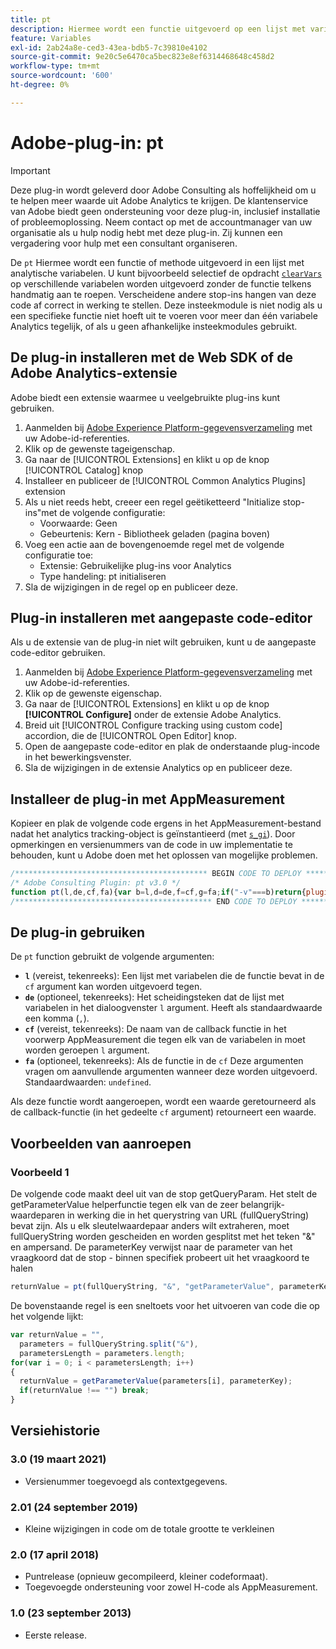 ```yaml
---
title: pt
description: Hiermee wordt een functie uitgevoerd op een lijst met variabelen.
feature: Variables
exl-id: 2ab24a8e-ced3-43ea-bdb5-7c39810e4102
source-git-commit: 9e20c5e6470ca5bec823e8ef6314468648c458d2
workflow-type: tm+mt
source-wordcount: '600'
ht-degree: 0%

---
```


# Adobe-plug-in: pt

>[!IMPORTANT]
>
>Deze plug-in wordt geleverd door Adobe Consulting als hoffelijkheid om u te helpen meer waarde uit Adobe Analytics te krijgen. De klantenservice van Adobe biedt geen ondersteuning voor deze plug-in, inclusief installatie of probleemoplossing. Neem contact op met de accountmanager van uw organisatie als u hulp nodig hebt met deze plug-in. Zij kunnen een vergadering voor hulp met een consultant organiseren.

De `pt` Hiermee wordt een functie of methode uitgevoerd in een lijst met analytische variabelen. U kunt bijvoorbeeld selectief de opdracht [`clearVars`](../functions/clearvars.md) op verschillende variabelen worden uitgevoerd zonder de functie telkens handmatig aan te roepen. Verscheidene andere stop-ins hangen van deze code af correct in werking te stellen. Deze insteekmodule is niet nodig als u een specifieke functie niet hoeft uit te voeren voor meer dan één variabele Analytics tegelijk, of als u geen afhankelijke insteekmodules gebruikt.

## De plug-in installeren met de Web SDK of de Adobe Analytics-extensie

Adobe biedt een extensie waarmee u veelgebruikte plug-ins kunt gebruiken.

1. Aanmelden bij [Adobe Experience Platform-gegevensverzameling](https://experience.adobe.com/data-collection) met uw Adobe-id-referenties.
1. Klik op de gewenste tageigenschap.
1. Ga naar de [!UICONTROL Extensions] en klikt u op de knop [!UICONTROL Catalog] knop
1. Installeer en publiceer de [!UICONTROL Common Analytics Plugins] extension
1. Als u niet reeds hebt, creeer een regel geëtiketteerd &quot;Initialize stop-ins&quot;met de volgende configuratie:
   * Voorwaarde: Geen
   * Gebeurtenis: Kern - Bibliotheek geladen (pagina boven)
1. Voeg een actie aan de bovengenoemde regel met de volgende configuratie toe:
   * Extensie: Gebruikelijke plug-ins voor Analytics
   * Type handeling: pt initialiseren
1. Sla de wijzigingen in de regel op en publiceer deze.

## Plug-in installeren met aangepaste code-editor

Als u de extensie van de plug-in niet wilt gebruiken, kunt u de aangepaste code-editor gebruiken.

1. Aanmelden bij [Adobe Experience Platform-gegevensverzameling](https://experience.adobe.com/data-collection) met uw Adobe-id-referenties.
1. Klik op de gewenste eigenschap.
1. Ga naar de [!UICONTROL Extensions] en klikt u op de knop **[!UICONTROL Configure]** onder de extensie Adobe Analytics.
1. Breid uit [!UICONTROL Configure tracking using custom code] accordion, die de [!UICONTROL Open Editor] knop.
1. Open de aangepaste code-editor en plak de onderstaande plug-incode in het bewerkingsvenster.
1. Sla de wijzigingen in de extensie Analytics op en publiceer deze.

## Installeer de plug-in met AppMeasurement

Kopieer en plak de volgende code ergens in het AppMeasurement-bestand nadat het analytics tracking-object is geïnstantieerd (met [`s_gi`](../functions/s-gi.md)). Door opmerkingen en versienummers van de code in uw implementatie te behouden, kunt u Adobe doen met het oplossen van mogelijke problemen.

```js
/******************************************* BEGIN CODE TO DEPLOY *******************************************/
/* Adobe Consulting Plugin: pt v3.0 */
function pt(l,de,cf,fa){var b=l,d=de,f=cf,g=fa;if("-v"===b)return{plugin:"pt",version:"3.0"};a:{if("undefined"!==typeof window.s_c_il){var a=0;for(var c;a<window.s_c_il.length;a++)if(c=window.s_c_il[a],c._c&&"s_c"===c._c){a=c;break a}}a=void 0}if("undefined"!==typeof a&&(a.contextData.pt="3.0",b&&a[f])){b=b.split(d||",");d=b.length;for(var e=0;e<d;e++)if(c=a[f](b[e],g))return c}};
/******************************************** END CODE TO DEPLOY ********************************************/
```

## De plug-in gebruiken

De `pt` function gebruikt de volgende argumenten:

* **`l`** (vereist, tekenreeks): Een lijst met variabelen die de functie bevat in de `cf` argument kan worden uitgevoerd tegen.
* **`de`** (optioneel, tekenreeks): Het scheidingsteken dat de lijst met variabelen in het dialoogvenster `l` argument. Heeft als standaardwaarde een komma (`,`).
* **`cf`** (vereist, tekenreeks): De naam van de callback functie in het voorwerp AppMeasurement die tegen elk van de variabelen in moet worden geroepen `l` argument.
* **`fa`** (optioneel, tekenreeks): Als de functie in de `cf` Deze argumenten vragen om aanvullende argumenten wanneer deze worden uitgevoerd. Standaardwaarden: `undefined`.

Als deze functie wordt aangeroepen, wordt een waarde geretourneerd als de callback-functie (in het gedeelte `cf` argument) retourneert een waarde.

## Voorbeelden van aanroepen

### Voorbeeld 1

De volgende code maakt deel uit van de stop getQueryParam.  Het stelt de getParameterValue helperfunctie tegen elk van de zeer belangrijk-waardeparen in werking die in het querystring van URL (fullQueryString) bevat zijn.  Als u elk sleutelwaardepaar anders wilt extraheren, moet fullQueryString worden gescheiden en worden gesplitst met het teken &quot;&amp;&quot; en ampersand. De parameterKey verwijst naar de parameter van het vraagkoord dat de stop - binnen specifiek probeert uit het vraagkoord te halen

```js
returnValue = pt(fullQueryString, "&", "getParameterValue", parameterKey)
```

De bovenstaande regel is een sneltoets voor het uitvoeren van code die op het volgende lijkt:

```js
var returnValue = "",
  parameters = fullQueryString.split("&"),
  parametersLength = parameters.length;
for(var i = 0; i < parametersLength; i++)
{
  returnValue = getParameterValue(parameters[i], parameterKey);
  if(returnValue !== "") break;
}
```

## Versiehistorie

### 3.0 (19 maart 2021)

* Versienummer toegevoegd als contextgegevens.

### 2.01 (24 september 2019)

* Kleine wijzigingen in code om de totale grootte te verkleinen

### 2.0 (17 april 2018)

* Puntrelease (opnieuw gecompileerd, kleiner codeformaat).
* Toegevoegde ondersteuning voor zowel H-code als AppMeasurement.

### 1.0 (23 september 2013)

* Eerste release.
